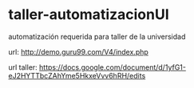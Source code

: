 
# taller-automatizacionUI
automatización requerida para taller de la universidad

url: http://demo.guru99.com/V4/index.php

url taller: https://docs.google.com/document/d/1yfG1-eJ2HYTTbcZAhYme5HkxeVvv6hRH/edits
